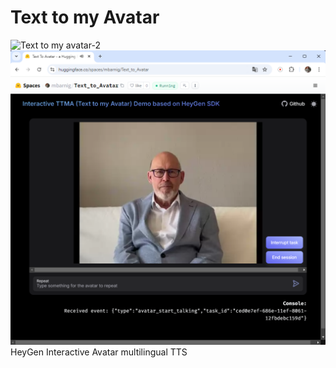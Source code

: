 # Text to my Avatar
![Text to my avatar-2](./public/-2.png)    
![Text to my avatar](./public/ttma.png) 
HeyGen Interactive Avatar multilingual TTS
